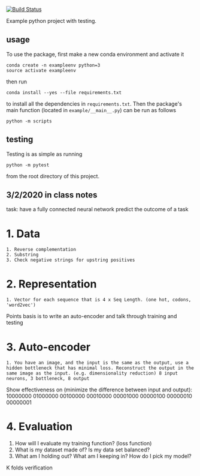 [![Build
Status](https://travis-ci.org/zach-hois/NeuralNetwork.svg?branch=master)](https://travis-ci.org/zach-hois/NeuralNetwork)

Example python project with testing.

## usage

To use the package, first make a new conda environment and activate it

```
conda create -n exampleenv python=3
source activate exampleenv
```

then run

```
conda install --yes --file requirements.txt
```

to install all the dependencies in `requirements.txt`. Then the package's
main function (located in `example/__main__.py`) can be run as follows

```
python -m scripts
```

## testing

Testing is as simple as running

```
python -m pytest
```

from the root directory of this project.


## 3/2/2020 in class notes
task: have a fully connected neural network predict the outcome of a task

# 1. Data
	1. Reverse complementation
	2. Substring
	3. Check negative strings for upstring positives
# 2. Representation
	1. Vector for each sequence that is 4 x Seq Length. (one hot, codons, 'word2vec')

Points basis is to write an auto-encoder and talk through training and testing 

# 3. Auto-encoder
	1. You have an image, and the input is the same as the output, use a hidden bottleneck that has minimal loss. Reconstruct the output in the same image as the input. (e.g. dimensionality reduction) 8 input neurons, 3 bottleneck, 8 output

Show effectiveness on (minimize the difference between input and output):
10000000
01000000
00100000
00010000
00001000
00000100
00000010
00000001

# 4. Evaluation

1) How will I evaluate my training function? (loss function)
2) What is my dataset made of? Is my data set balanced?
3) What am I holding out? What am I keeping in? How do I pick my model?

K folds verification




